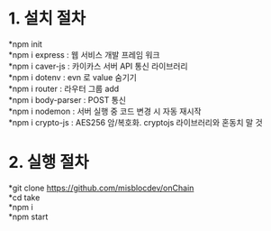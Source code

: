 # 1. 설치 절차
  
*npm init  
*npm i express   : 웹 서비스 개발 프레임 워크  
*npm i caver-js  : 카이카스 서버 API 통신 라이브러리  
*npm i dotenv    : evn 로 value 숨기기  
*npm i router    : 라우터 그룹 add  
*npm i body-parser : POST 통신  
*npm i nodemon   : 서버 실행 중 코드 변경 시 자동 재시작  
*npm i crypto-js : AES256 암/복호화. cryptojs 라이브러리와 혼동치 말 것  
  
# 2. 실행 절차  
*git clone https://github.com/misblocdev/onChain  
*cd take  
*npm i  
*npm start  
